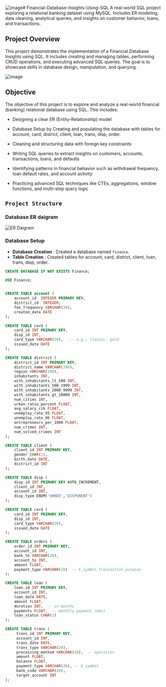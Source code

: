 ![image](https://github.com/user-attachments/assets/df769fdc-24bb-475a-b02a-b8244255d3a4)# Financial-Database-Insights-Using-SQL
A real-world SQL project exploring a relational banking dataset using MySQL. Includes ER modeling, data cleaning, analytical queries, and insights on customer behavior, loans, and transactions.

## Project Overview
This project demonstrates the implementation of a  Financial Database Insights using SQL. It includes creating and managing tables, performing CRUD operations, and executing advanced SQL queries. The goal is to showcase skills in database design, manipulation, and querying.


![image](https://github.com/user-attachments/assets/6a42b9ae-7402-4200-ac95-cd48db294098)

## Objective
The objective of this project is to explore and analyze a real-world financial (banking) relational database using SQL. This includes:

- Designing a clear ER (Entity-Relationship) model

- Database Setup by Creating and populating the database with tables for account, card, district, client, loan, trans, disp, order.

- Cleaning and structuring data with foreign key constraints

- Writing SQL queries to extract insights on customers, accounts, transactions, loans, and defaults

- Identifying patterns in financial behavior such as withdrawal frequency, loan default rates, and account activity

- Practicing advanced SQL techniques like CTEs, aggregations, window functions, and multi-step query logic

## `Project Structure`

###  Database ER daigram 

![ER Daigram](https://github.com/user-attachments/assets/2fb64637-3b2c-4d92-b88b-09ff6ce228b9)


###  Database Setup
- **Database Creation** : Created a database named `finance`.
- **Table Creation** : Created tables for account, card, district, client, loan, trans, disp, order.


```sql
CREATE DATABASE IF NOT EXISTS Finance;

USE Finance;


CREATE TABLE account (
	account_id  INTEGER PRIMARY KEY,
	district_id  INTEGER,
	fee_frequency VARCHAR(30),
	created_date DATE
);

CREATE TABLE card (
    card_id INT PRIMARY KEY,
    disp_id INT,
    card_type VARCHAR(20),   -- e.g., classic, gold
    issued_date DATE
);

CREATE TABLE district (
	district_id INT PRIMARY KEY,
    district_name VARCHAR(100),
    region VARCHAR(100),
    inhabitants INT,
    with_inhabitants_lt_500 INT,
	with_inhabitants_500_1999 INT,
    with_inhabitants_2000_9999 INT,
    with_inhabitants_gt_10000 INT,
    num_cities INT,
    urban_ratio_percent FLOAT,
    avg_salary_czk FLOAT,
    unemploy_rate_95 FLOAT,
    unemploy_rate_96 FLOAT,
    entrepreneurs_per_1000 FLOAT,
    num_crimes INT,
    num_solved_crimes INT
);

CREATE TABLE client (
	client_id INT PRIMARY KEY,
    gender CHAR(1),
    birth_date DATE,
    district_id INT
);

CREATE TABLE disp (
	disp_id INT PRIMARY KEY AUTO_INCREMENT,
    client_id INT,
    account_id INT,
    disp_type ENUM('OWNER','DISPONENT')
);

CREATE TABLE card (
	card_id INT PRIMARY KEY,
    disp_id INT,
    card_type VARCHAR(20),
    issued_date DATE
);

CREATE TABLE orders (
	order_id INT PRIMARY KEY,
    account_id INT,
    bank_to VARCHAR(20),
    account_to INT,
	amount FLOAT,
    payment_type VARCHAR(20)  -- k_symbol,transaction purpose
);

CREATE TABLE loan (
	loan_id INT PRIMARY KEY,
    account_id INT,
    loan_date DATE,
    amount FLOAT,
    duration INT,  -- in months
    payments FLOAT,  -- monthly payment (emi)
    loan_status CHAR(1)
);

CREATE TABLE trans (
	 trans_id INT PRIMARY KEY,
     account_id INT,
     trans_date DATE,
     trans_type VARCHAR(20),
     processing_method VARCHAR(50),  -- operation
     amount FLOAT,
     balance FLOAT,
     payment_type VARCHAR(20), -- k_symbol
     bank_code VARCHAR(20),
     target_account INT
);
    
